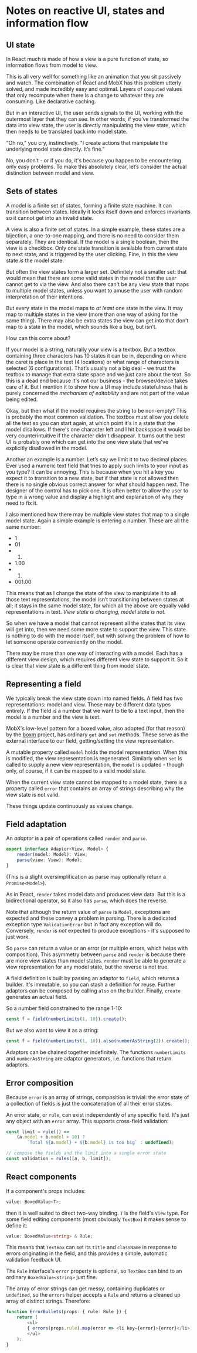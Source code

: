 # Notes on reactive UI, states and information flow

## UI state

In React much is made of how a view is a pure function of state, so information flows from model to view.

This is all very well for something like an animation that you sit passively and watch. The combination of React and MobX has this problem utterly solved, and made incredibly easy and optimal. Layers of `computed` values that only recompute when there is a change to whatever they are consuming. Like declarative caching.

But in an interactive UI, the user sends signals to the UI, working with the outermost layer that they can see. In other words, if you’ve transformed the data into view state, the user is directly manipulating the view state, which then needs to be translated back into model state.

"Oh no," you cry, instinctively. "I create actions that manipulate the underlying model state directly. It’s fine."

No, you don’t - or if you do, it's because you happen to be encountering only easy problems. To make this absolutely clear, let’s consider the actual distinction between model and view.

## Sets of states

A model is a finite set of states, forming a finite state machine. It can transition between states. Ideally it locks itself down and enforces invariants so it cannot get into an invalid state.

A view is also a finite set of states. In a simple example, these states are a bijection, a one-to-one mapping, and there is no need to consider them separately. They are identical. If the model is a single boolean, then the view is a checkbox. Only one state transition is available from current state to next state, and is triggered by the user clicking. Fine, in this the view state *is* the model state.

But often the view states form a larger set. Definitely not a smaller set: that would mean that there are some valid states in the model that the user cannot get to via the view. And also there can't be any view state that maps to multiple model states, unless you want to amuse the user with random interpretation of their intentions.

But every state in the model maps to *at least* one state in the view. It may map to multiple states in the view (more than one way of asking for the same thing). There may also be extra states the view can get into that don’t map to a state in the model, which sounds like a bug, but isn’t.

How can this come about?

If your model is a string, naturally your view is a textbox. But a textbox containing three characters has 10 states it can be in, depending on where the caret is place in the text (4 locations) or what range of characters is selected (6 configurations). That’s usually not a big deal - we trust the textbox to manage that extra state space and we just care about the text. So this is a dead end because it's not our business - the browser/device takes care of it. But I mention it to show how a UI may include statefulness that is purely concerned the *mechanism of editability* and are not part of the value being edited.

Okay, but then what if the model requires the string to be non-empty? This is probably the most common validation. The textbox must allow you delete all the text so you can start again, at which point it's in a state that the model disallows. If there's one character left and I hit backspace it would be very counterintuitive if the character didn't disappear. It turns out the best UI is probably one which can get into the one view state that we've explicitly disallowed in the model.

Another an example is a number. Let’s say we limit it to two decimal places. Ever used a numeric text field that tries to apply such limits to your input as you type? It can be annoying. This is because when you hit a key you expect it to transition to a new state, but if that state is not allowed then there is no single obvious correct answer for what should happen next. The designer of the control has to pick one. It is often better to allow the user to type in a wrong value and display a highlight and explanation of why they need to fix it.

I also mentioned how there may be multiple view states that map to a single model state. Again a simple example is entering a number. These are all the same number:

* 1
* 01
* 1.
* 1.00
* 001.
* 001.00

This means that as I change the state of the view to manipulate it to all those text representations, the model isn’t transitioning between states at all; it stays in the same model state, for which all the above are equally valid representations in text. *View state is changing, model state is not.*

So when we have a model that cannot represent all the states that its view will get into, then we need some more state to support the view. This state is nothing to do with the model itself, but with solving the problem of how to let someone operate conveniently on the model.

There may be more than one way of interacting with a model. Each has a different view design, which requires different view state to support it. So it is clear that view state is a different thing from model state.

## Representing a field

We typically break the view state down into named fields. A field has two representations: model and view. These may be different data types entirely. If the field is a number that we want to tie to a text input, then the model is a number and the view is text.

MobX's low-level pattern for a boxed value, also adopted (for that reason) by the [boxm](https://github.com/danielearwicker/boxm) project, has ordinary `get` and `set` methods. These serve as the external interface to our field, getting/setting the view representation.

A mutable property called `model` holds the model representation. When this is modified, the view representation is regenerated. Similarly when `set` is called to supply a new view representation, the `model` is updated - though only, of course, if it can be mapped to a valid model state.

When the current view state cannot be mapped to a model state, there is a property called `error` that contains an array of strings describing why the view state is not valid.

These things update continuously as values change.

## Field adaptation

An *adaptor* is a pair of operations called `render` and `parse`.

```ts
export interface Adaptor<View, Model> {
    render(model: Model): View;
    parse(view: View): Model;
}
```

(This is a slight oversimplification as parse may optionally return a `Promise<Model>`).

As in React, `render` takes model data and produces view data. But this is a bidirectional operator, so it also has `parse`, which does the reverse.

Note that although the return value of `parse` is `Model`, exceptions are expected and these convey a problem in parsing. There is a dedicated exception type `ValidationError` but in fact any exception will do. Conversely, `render` is *not* expected to produce exceptions - it's supposed to just work.

So `parse` can return a value or an error (or multiple errors, which helps with composition). This asymmetry between `parse` and `render` is because there are more view states than model states. `render` must be able to generate a view representation for any model state, but the reverse is not true.

A field definition is built by passing an adaptor to `field`, which returns a builder. It's immutable, so you can stash a definition for reuse. Further adaptors can be composed by calling `also` on the builder. Finally, `create` generates an actual field.

So a number field constrained to the range 1-10:

```ts
const f = field(numberLimits(1, 10)).create();
```

But we also want to view it as a string:

```ts
const f = field(numberLimits(1, 10)).also(numberAsString(2)).create();
```

Adaptors can be chained together indefinitely. The functions `numberLimits` and `numberAsString` are adaptor generators, i.e. functions that return adaptors.

## Error composition

Because `error` is an array of strings, composition is trivial: the error state of a collection of fields is just the concatenation of all their error states.

An error state, or `rule`, can exist independently of any specific field. It's just any object with an `error` array. This supports cross-field validation:

```ts
const limit = rule(() => 
    (a.model + b.model > 10) ? 
        `Total ${a.model} + ${b.model} is too big` : undefined);

// compose the fields and the limit into a single error state
const validation = rules([a, b, limit]);
```

## React components

If a component's props includes:

```ts
value: BoxedValue<T>;
```

then it is well suited to direct two-way binding. `T` is the field's `View` type. For some field editing components (most obviously `TextBox`) it makes sense to define it:

```ts
value: BoxedValue<string> & Rule;
```

This means that `TextBox` can set its `title` and `className` in response to errors originating in the field, and this provides a simple, automatic validation feedback UI.

The `Rule` interface's `error` property is optional, so `TextBox` can bind to an ordinary `BoxedValue<string>` just fine.

The array of error strings can get messy, containing duplicates or `undefined`, so the `errors` helper accepts a `Rule` and returns a cleaned up array of distinct strings. Therefore:

```ts
function ErrorBullets(props: { rule: Rule }) {
    return (
        <ul>
        { errors(props.rule).map(error => <li key={error}>{error}</li>) }
        </ul>
    );
}
```

